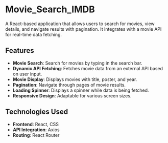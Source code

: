 ﻿# Movie_Search_IMDB

A React-based application that allows users to search for movies, view details, and navigate results with pagination. It integrates with a movie API for real-time data fetching.

## Features
- **Movie Search**: Search for movies by typing in the search bar.
- **Dynamic API Fetching**: Fetches movie data from an external API based on user input.
- **Movie Display**: Displays movies with title, poster, and year.
- **Pagination**: Navigate through pages of movie results.
- **Loading Spinner**: Displays a spinner while data is being fetched.
- **Responsive Design**: Adaptable for various screen sizes.

## Technologies Used
- **Frontend**: React, CSS
- **API Integration**: Axios
- **Routing**: React Router
